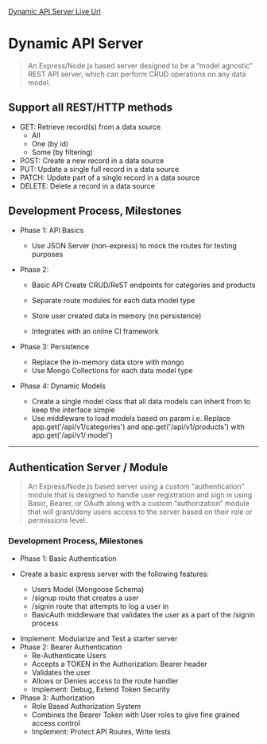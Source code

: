 [Dynamic API Server Live Url](https://mujahedyousef.github.io/advanced-js-reading-notes.-/day_24/class_24.html)

# Dynamic API Server

> An Express/Node.js based server designed to be a “model agnostic” REST API server, which can perform CRUD operations on any data model.

## Support all REST/HTTP methods

* GET: Retrieve record(s) from a data source
  * All
  * One (by id)
  * Some (by filtering)
* POST: Create a new record in a data source
* PUT: Update a single full record in a data source
* PATCH: Update part of a single record in a data source
* DELETE: Delete a record in a data source

## Development Process, Milestones

* Phase 1: API Basics
  * Use JSON Server (non-express) to mock the routes for testing purposes
* Phase 2:
  * Basic API
Create CRUD/ReST endpoints for categories and products

  * Separate route modules for each data model type
  * Store user created data in memory (no persistence)
  * Integrates with an online CI framework

* Phase 3: Persistence
  * Replace the in-memory data store with mongo
  * Use Mongo Collections for each data model type
* Phase 4: Dynamic Models
  * Create a single model class that all data models can inherit from to keep the interface simple
  * Use middleware to load models based on param
i.e. Replace app.get('/api/v1/categories') and app.get('/api/v1/products') with app.get('/api/v1/:model')

----

## Authentication Server / Module

> An Express/Node.js based server using a custom “authentication” module that is designed to handle user registration and sign in using Basic, Bearer, or OAuth along with a custom “authorization” module that will grant/deny users access to the server based on their role or permissions level.

### Development Process, Milestones

* Phase 1: Basic Authentication

- Create a basic express server with the following features:

  * Users Model (Mongoose Schema)
  * /signup route that creates a user
  * /signin route that attempts to log a user in
  * BasicAuth middleware that validates the user as a part of the /signin process

* Implement: Modularize and Test a starter server
* Phase 2: Bearer Authentication
  * Re-Authenticate Users
  * Accepts a TOKEN in the Authorization: Bearer header
  * Validates the user
  * Allows or Denies access to the route handler
  * Implement: Debug, Extend Token Security
* Phase 3: Authorization
  * Role Based Authorization System
  * Combines the Bearer Token with User roles to give fine grained access control
  * Implement: Protect API Routes, Write tests
